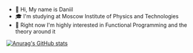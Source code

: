 - 👋 Hi, My name is Daniil
- :mortar_board: I'm studying at Moscow Institute of Physics and Technologies
- 🌱 Right now I'm highly interested in Functional Programming and the theory around it

[![Anurag's GitHub stats](https://github-readme-stats.vercel.app/api?username=DanMax03&show_icons=true&theme=tokyonight)](https://github.com/anuraghazra/github-readme-stats)

<!---
DanMax03/DanMax03 is a ✨ special ✨ repository because its `README.md` (this file) appears on your GitHub profile.
You can click the Preview link to take a look at your changes.
--->
